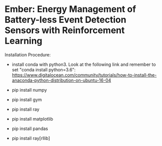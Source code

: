 # Ember: Energy Management of Battery-less Event Detection Sensors with Reinforcement Learning

Installation Procedure:

- install conda with python3. Look at the following link and remember to set "conda install python=3.6":
https://www.digitalocean.com/community/tutorials/how-to-install-the-anaconda-python-distribution-on-ubuntu-16-04

- pip install numpy

- pip install gym

- pip install ray

- pip install matplotlib

- pip install pandas

-  pip install ray[rllib]
